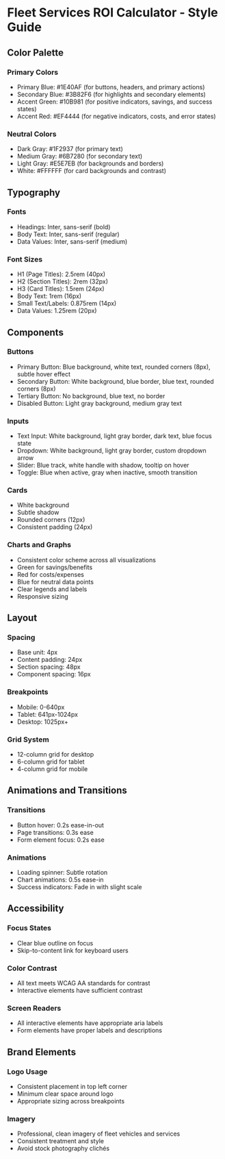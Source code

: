 # Fleet Services ROI Calculator - Style Guide

## Color Palette

### Primary Colors
- Primary Blue: #1E40AF (for buttons, headers, and primary actions)
- Secondary Blue: #3B82F6 (for highlights and secondary elements)
- Accent Green: #10B981 (for positive indicators, savings, and success states)
- Accent Red: #EF4444 (for negative indicators, costs, and error states)

### Neutral Colors
- Dark Gray: #1F2937 (for primary text)
- Medium Gray: #6B7280 (for secondary text)
- Light Gray: #E5E7EB (for backgrounds and borders)
- White: #FFFFFF (for card backgrounds and contrast)

## Typography

### Fonts
- Headings: Inter, sans-serif (bold)
- Body Text: Inter, sans-serif (regular)
- Data Values: Inter, sans-serif (medium)

### Font Sizes
- H1 (Page Titles): 2.5rem (40px)
- H2 (Section Titles): 2rem (32px)
- H3 (Card Titles): 1.5rem (24px)
- Body Text: 1rem (16px)
- Small Text/Labels: 0.875rem (14px)
- Data Values: 1.25rem (20px)

## Components

### Buttons
- Primary Button: Blue background, white text, rounded corners (8px), subtle hover effect
- Secondary Button: White background, blue border, blue text, rounded corners (8px)
- Tertiary Button: No background, blue text, no border
- Disabled Button: Light gray background, medium gray text

### Inputs
- Text Input: White background, light gray border, dark text, blue focus state
- Dropdown: White background, light gray border, custom dropdown arrow
- Slider: Blue track, white handle with shadow, tooltip on hover
- Toggle: Blue when active, gray when inactive, smooth transition

### Cards
- White background
- Subtle shadow
- Rounded corners (12px)
- Consistent padding (24px)

### Charts and Graphs
- Consistent color scheme across all visualizations
- Green for savings/benefits
- Red for costs/expenses
- Blue for neutral data points
- Clear legends and labels
- Responsive sizing

## Layout

### Spacing
- Base unit: 4px
- Content padding: 24px
- Section spacing: 48px
- Component spacing: 16px

### Breakpoints
- Mobile: 0-640px
- Tablet: 641px-1024px
- Desktop: 1025px+

### Grid System
- 12-column grid for desktop
- 6-column grid for tablet
- 4-column grid for mobile

## Animations and Transitions

### Transitions
- Button hover: 0.2s ease-in-out
- Page transitions: 0.3s ease
- Form element focus: 0.2s ease

### Animations
- Loading spinner: Subtle rotation
- Chart animations: 0.5s ease-in
- Success indicators: Fade in with slight scale

## Accessibility

### Focus States
- Clear blue outline on focus
- Skip-to-content link for keyboard users

### Color Contrast
- All text meets WCAG AA standards for contrast
- Interactive elements have sufficient contrast

### Screen Readers
- All interactive elements have appropriate aria labels
- Form elements have proper labels and descriptions

## Brand Elements

### Logo Usage
- Consistent placement in top left corner
- Minimum clear space around logo
- Appropriate sizing across breakpoints

### Imagery
- Professional, clean imagery of fleet vehicles and services
- Consistent treatment and style
- Avoid stock photography clichés
